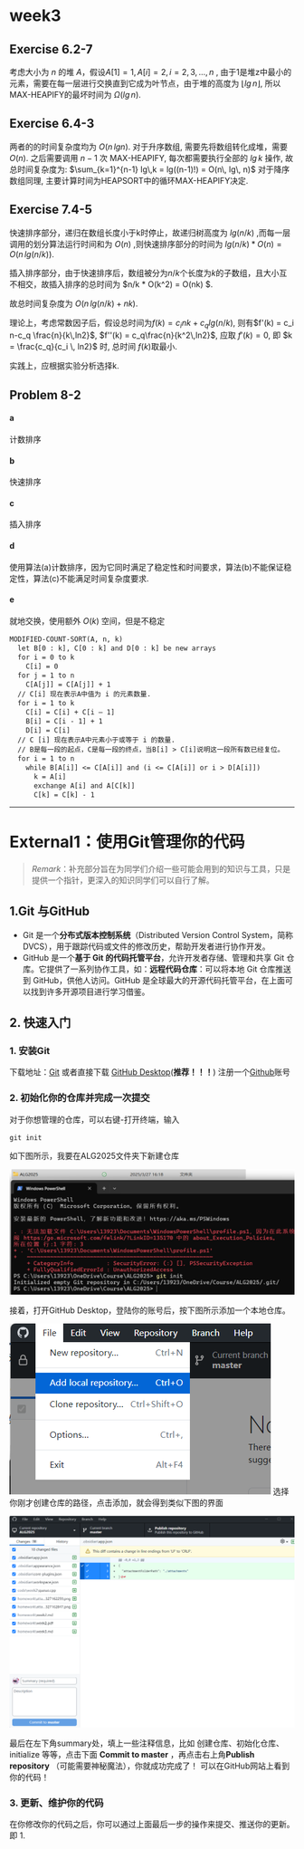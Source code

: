 # week3

## Exercise 6.2-7

考虑大小为 $n$ 的堆 $A$，假设$A[1] = 1, A[i] = 2, i= 2,3,... , n$ , 由于1是堆z中最小的元素，需要在每一层进行交换直到它成为叶节点，由于堆的高度为 $\lfloor lg\,n \rfloor$, 所以MAX-HEAPIFY的最坏时间为 $\Omega(lg\,n)$.

## Exercise 6.4-3
两者的的时间复杂度均为 $O(n\,lgn)$. 
对于升序数组, 需要先将数组转化成堆，需要 $O(n)$. 之后需要调用 $n-1$ 次 MAX-HEAPIFY, 每次都需要执行全部的 $lg\, k$ 操作, 故总时间复杂度为: 
$\sum_{k=1}^{n-1} lg\,k = lg((n-1)!) = O(n\, lg\, n)$
对于降序数组同理, 主要计算时间为HEAPSORT中的循环MAX-HEAPIFY决定.




## Exercise 7.4-5
快速排序部分，递归在数组长度小于k时停止，故递归树高度为 $lg(n/k)$ ,而每一层调用的划分算法运行时间和为 $O(n)$ ,则快速排序部分的时间为 $lg(n/k)*O(n)=O(n\, lg(n/k))$.

插入排序部分，由于快速排序后，数组被分为$n/k$个长度为$k$的子数组，且大小互不相交，故插入排序的总时间为 $n/k * O(k^2) = O(nk) $.

故总时间复杂度为 $O(n\, lg(n/k)+ nk )$.

理论上，考虑常数因子后，假设总时间为$f(k) = c_i nk + c_q lg(n/k)$, 则有$f'(k) = c_i n-c_q \frac{n}{k\,ln2}$, $f''(k) = c_q\frac{n}{k^2\,ln2}$, 应取 $f'(k) =0$, 即 $k = \frac{c_q}{c_i \, ln2}$ 时, 总时间 $f(k)$取最小.

实践上，应根据实验分析选择k.
## Problem 8-2

#### a 
计数排序

#### b
快速排序

#### c
插入排序

#### d
使用算法(a)计数排序，因为它同时满足了稳定性和时间要求，算法(b)不能保证稳定性，算法(c)不能满足时间复杂度要求.

#### e
就地交换，使用额外 $O(k)$ 空间，但是不稳定

```
MODIFIED-COUNT-SORT(A, n, k)
  let B[0 : k], C[0 : k] and D[0 : k] be new arrays
  for i = 0 to k
    C[i] = 0
  for j = 1 to n
    C[A[j]] = C[A[j]] + 1
  // C[i] 现在表示A中值为 i 的元素数量.
  for i = 1 to k
    C[i] = C[i] + C[i – 1]
    B[i] = C[i - 1] + 1
    D[i] = C[i]
  // C [i] 现在表示A中元素小于或等于 i 的数量.
  // B是每一段的起点，C是每一段的终点，当B[i] > C[i]说明这一段所有数已经复位。
  for i = 1 to n
    while B[A[i]] <= C[A[i]] and (i <= C[A[i]] or i > D[A[i]])
      k = A[i]
      exchange A[i] and A[C[k]]
      C[k] = C[k] - 1
```

---

# External1：使用Git管理你的代码
> *Remark*：补充部分旨在为同学们介绍一些可能会用到的知识与工具，只是提供一个指针，更深入的知识同学们可以自行了解。


## 1.Git 与GitHub
- Git 是一个**分布式版本控制系统**（Distributed Version Control System，简称 DVCS），用于跟踪代码或文件的修改历史，帮助开发者进行协作开发。
- GitHub 是一个**基于 Git 的代码托管平台**，允许开发者存储、管理和共享 Git 仓库。它提供了一系列协作工具，如：**远程代码仓库**：可以将本地 Git 仓库推送到 GitHub，供他人访问。GitHub 是全球最大的开源代码托管平台，在上面可以找到许多开源项目进行学习借鉴。

## 2. 快速入门
### 1. 安装Git

下载地址：[Git]((https://git-scm.com/book/zh/v2/%E8%B5%B7%E6%AD%A5-%E5%AE%89%E8%A3%85-Git))
或者直接下载 [GitHub Desktop](https://github.com/apps/desktop)(**推荐！！！**)
注册一个[Github](https://github.com/)账号

### 2. 初始化你的仓库并完成一次提交
   对于你想管理的仓库，可以右键-打开终端，输入
```
git init
```
   如下图所示，我要在ALG2025文件夹下新建仓库
   
   ![Pasted image 20250327162259](attachments/Pasted%20image%2020250327162259.png)

接着，打开GitHub Desktop，登陆你的账号后，按下图所示添加一个本地仓库。

![Pasted image 20250327162847](attachments/Pasted%20image%2020250327162847.png)
选择你刚才创建仓库的路径，点击添加，就会得到类似下图的界面

![Pasted image 20250327163114](attachments/Pasted%20image%2020250327163114.png)

最后在左下角summary处，填上一些注释信息，比如 创建仓库、初始化仓库、initialize 等等，点击下面 **Commit to master** ，再点击右上角**Publish repository** （可能需要神秘魔法），你就成功完成了！ 可以在GitHub网站上看到你的代码！

### 3. 更新、维护你的代码

在你修改你的代码之后，你可以通过上面最后一步的操作来提交、推送你的更新。即
1. 
